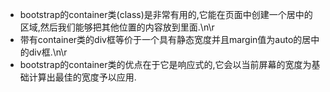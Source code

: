 - bootstrap的container类(class)是非常有用的,它能在页面中创建一个居中的区域,然后我们能够把其他位置的内容放到里面.\n\r
- 带有container类的div框等价于一个具有静态宽度并且margin值为auto的居中的div框.\n\r
- bootstrap的container类的优点在于它是响应式的,它会以当前屏幕的宽度为基础计算出最佳的宽度予以应用.